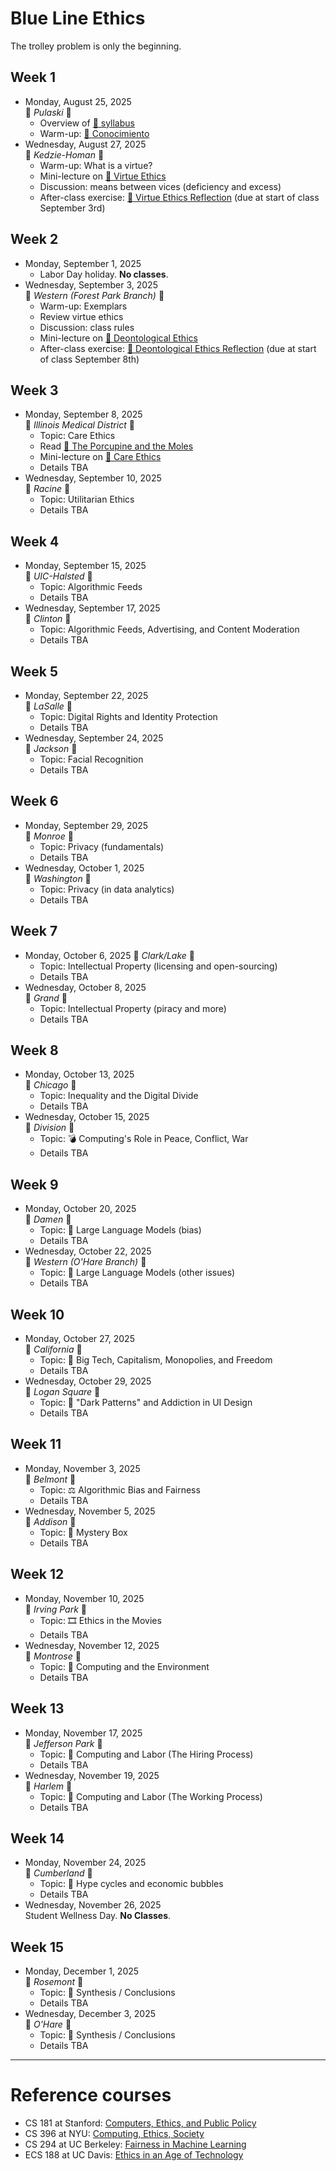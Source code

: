 # Blue Line Ethics
The trolley problem is only the beginning.

## Week 1
* Monday, August 25, 2025  
  🔵 _Pulaski_ 🔵
  * Overview of [📄 syllabus](syllabus-cs-377-fall-2025.pdf)
  * Warm-up: [🔗 Conocimiento](https://teaching.uic.edu/cate-teaching-guides/inclusive-equity-minded-teaching-practices/conocimiento-activity/)
* Wednesday, August 27, 2025  
  🔵 _Kedzie-Homan_ 🔵
  * Warm-up: What is a virtue?
  * Mini-lecture on [🔗 Virtue Ethics](https://plato.stanford.edu/entries/ethics-virtue/)
  * Discussion: means between vices (deficiency and excess)
  * After-class exercise: [📄 Virtue Ethics Reflection](reflections/01-virtue-ethics.pdf) (due at start of class September 3rd)

## Week 2
* Monday, September 1, 2025
  * Labor Day holiday. **No classes**.
* Wednesday, September 3, 2025  
  🔵 _Western (Forest Park Branch)_ 🔵
  * Warm-up: Exemplars
  * Review virtue ethics
  * Discussion: class rules
  * Mini-lecture on [🔗 Deontological Ethics](https://plato.stanford.edu/entries/ethics-deontological/)
  * After-class exercise: [📄 Deontological Ethics Reflection](reflections/02-deontological-ethics.pdf) (due at start of class September 8th)

## Week 3
* Monday, September 8, 2025  
  🔵 _Illinois Medical District_ 🔵
  * Topic: Care Ethics
  * Read [🔗 The Porcupine and the Moles](https://labs.psychology.illinois.edu/~lyubansk/Gilligan.htm)
  * Mini-lecture on [🔗 Care Ethics](https://iep.utm.edu/care-ethics/)
  * Details TBA
* Wednesday, September 10, 2025  
  🔵 _Racine_ 🔵
  * Topic: Utilitarian Ethics
  * Details TBA

## Week 4
* Monday, September 15, 2025  
  🔵 _UIC-Halsted_ 🔵
  * Topic: Algorithmic Feeds
  * Details TBA
* Wednesday, September 17, 2025  
  🔵 _Clinton_ 🔵
  * Topic: Algorithmic Feeds, Advertising, and Content Moderation
  * Details TBA

## Week 5
* Monday, September 22, 2025  
  🔵 _LaSalle_ 🔵
  * Topic: Digital Rights and Identity Protection
  * Details TBA
* Wednesday, September 24, 2025  
  🔵 _Jackson_ 🔵
  * Topic: Facial Recognition
  * Details TBA

## Week 6
* Monday, September 29, 2025  
  🔵 _Monroe_ 🔵
  * Topic: Privacy (fundamentals)
  * Details TBA
* Wednesday, October 1, 2025  
  🔵 _Washington_ 🔵
  * Topic: Privacy (in data analytics)
  * Details TBA

## Week 7
* Monday, October 6, 2025
  🔵 _Clark/Lake_ 🔵
  * Topic: Intellectual Property (licensing and open-sourcing)
  * Details TBA
* Wednesday, October 8, 2025  
  🔵 _Grand_ 🔵
  * Topic: Intellectual Property (piracy and more)
  * Details TBA

## Week 8
* Monday, October 13, 2025  
  🔵 _Chicago_ 🔵
  * Topic: Inequality and the Digital Divide
  * Details TBA
* Wednesday, October 15, 2025  
  🔵 _Division_ 🔵
  * Topic: 💣 Computing's Role in Peace, Conflict, War
  * Details TBA

## Week 9
* Monday, October 20, 2025  
  🔵 _Damen_ 🔵
  * Topic: 💬 Large Language Models (bias)
  * Details TBA
* Wednesday, October 22, 2025  
  🔵 _Western (O'Hare Branch)_ 🔵
  * Topic: 💬 Large Language Models (other issues)
  * Details TBA

## Week 10
* Monday, October 27, 2025  
  🔵 _California_ 🔵
  * Topic: 🏦 Big Tech, Capitalism, Monopolies, and Freedom
  * Details TBA
* Wednesday, October 29, 2025  
  🔵 _Logan Square_ 🔵
  * Topic: 🎣 "Dark Patterns" and Addiction in UI Design
  * Details TBA

## Week 11
* Monday, November 3, 2025  
  🔵 _Belmont_ 🔵
  * Topic: ⚖️ Algorithmic Bias and Fairness
  * Details TBA
* Wednesday, November 5, 2025  
  🔵 _Addison_ 🔵
  * Topic: 🎁 Mystery Box
  * Details TBA

## Week 12
* Monday, November 10, 2025  
  🔵 _Irving Park_ 🔵
  * Topic: 🎞️ Ethics in the Movies
  * Details TBA
* Wednesday, November 12, 2025  
  🔵 _Montrose_ 🔵
  * Topic: 🦜 Computing and the Environment
  * Details TBA

## Week 13
* Monday, November 17, 2025  
  🔵 _Jefferson Park_ 🔵
  * Topic: 💼 Computing and Labor (The Hiring Process)
  * Details TBA
* Wednesday, November 19, 2025  
  🔵 _Harlem_ 🔵
  * Topic: 💼 Computing and Labor (The Working Process)
  * Details TBA

## Week 14
* Monday, November 24, 2025  
  🔵 _Cumberland_ 🔵
  * Topic: 🫧 Hype cycles and economic bubbles
  * Details TBA
* Wednesday, November 26, 2025  
   Student Wellness Day. **No Classes**.

## Week 15
* Monday, December 1, 2025  
  🔵 _Rosemont_ 🔵
  * Topic: 🏁 Synthesis / Conclusions
  * Details TBA
* Wednesday, December 3, 2025  
  🔵 _O'Hare_ 🔵
  * Topic: 🏁 Synthesis / Conclusions
  * Details TBA

 ---
# Reference courses
* CS 181 at Stanford: [Computers, Ethics, and Public Policy](https://stanfordcs181.github.io)
* CS 396 at NYU: [Computing, Ethics, Society](https://nu-tech-ethics.github.io/winter2021/)
* CS 294 at UC Berkeley: [Fairness in Machine Learning](https://fairmlclass.github.io)
* ECS 188 at UC Davis: [Ethics in an Age of Technology](https://www.cs.ucdavis.edu/~rogaway/classes/188/materials/reader.html)
